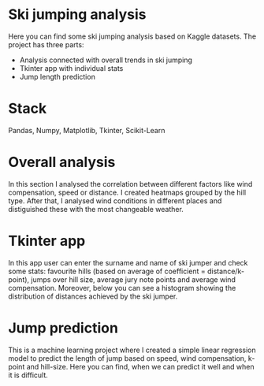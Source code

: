 # Ski jumping analysis
Here you can find some ski jumping analysis based on Kaggle datasets. The project has three parts:
- Analysis connected with overall trends in ski jumping
- Tkinter app with individual stats
- Jump length prediction

# Stack
Pandas, Numpy, Matplotlib, Tkinter, Scikit-Learn

# Overall analysis
In this section I analysed the correlation between different factors like wind compensation, speed or distance. I created heatmaps
grouped by the hill type. After that, I analysed wind conditions in different places and distiguished these with the most changeable weather.

# Tkinter app
In this app user can enter the surname and name of ski jumper and check some stats: favourite hills (based on average of coefficient = distance/k-point),
jumps over hill size, average jury note points and average wind compensation. Moreover, below you can see a histogram showing the distribution of distances achieved by the ski jumper.

# Jump prediction
This is a machine learning project where I created a simple linear regression model to predict the length of jump based on speed, wind compensation,
k-point and hill-size. Here you can find, when we can predict it well and when it is difficult.
